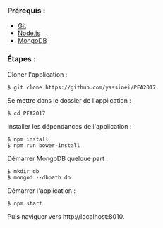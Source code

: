 ### Prérequis :
- [Git](https://git-scm.com/downloads)
- [Node.js](https://nodejs.org/en/download/)
- [MongoDB](https://www.mongodb.com/download-center#community)

### Étapes :

Cloner l'application :
```
$ git clone https://github.com/yassinei/PFA2017
```
Se mettre dans le dossier de l'application :
```
$ cd PFA2017
```
Installer les dépendances de l'application :
```
$ npm install
$ npm run bower-install
```
Démarrer MongoDB quelque part :
```
$ mkdir db
$ mongod --dbpath db
```
Démarrer l'application :
```
$ npm start
```
Puis naviguer vers http://localhost:8010.

